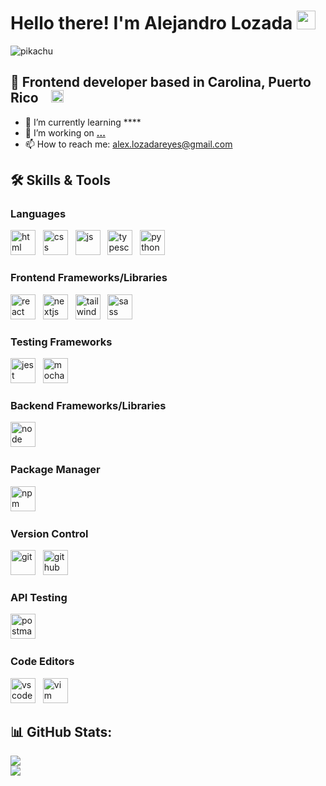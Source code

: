 # Hello there! I'm Alejandro Lozada <img src="https://media.giphy.com/media/hvRJCLFzcasrR4ia7z/giphy.gif" alt="wave" width="30" height="30" />

<img src="https://media3.giphy.com/media/v1.Y2lkPTc5MGI3NjExcnJxd3dqamNtdXZlbDFyM3BocmllNGg0aXlwdHRtdnY3Y3E2bTZjNiZlcD12MV9pbnRlcm5hbF9naWZfYnlfaWQmY3Q9Zw/13G7hmmFr9yuxG/giphy.webp" alt="pikachu" />

## 📍 Frontend developer based in Carolina, Puerto Rico &nbsp;<img src="https://lh3.googleusercontent.com/-1QtLjcaxwHU/VjznC_k5UqI/AAAAAAAApBg/KbGg_YQ2ojQ/s0/puerto-rico-flag-icon-animation.gif" alt="pr-flag" width="20" height="20" style="margin-left: 10px;" />

- 🌱 I’m currently learning ****
- 🔭 I’m working on **[...](https://github.com/your-project-link)**
- 📫 How to reach me: [alex.lozadareyes@gmail.com](mailto:alex.lozadareyes@gmail.com)

## 🛠️ Skills & Tools
### Languages
<div>
	<img src="https://cdn.jsdelivr.net/gh/devicons/devicon@latest/icons/html5/html5-original.svg" alt="html" width="40" height="40" /> &nbsp;
	<img src="https://cdn.jsdelivr.net/gh/devicons/devicon@latest/icons/css3/css3-original.svg" alt="css" width="40" height="40" /> &nbsp;
	<img src="https://cdn.jsdelivr.net/gh/devicons/devicon@latest/icons/javascript/javascript-original.svg" alt="js" width="40" height="40" /> &nbsp;
	<img src="https://cdn.jsdelivr.net/gh/devicons/devicon@latest/icons/typescript/typescript-original.svg" alt="typescript" width="40" height="40" /> &nbsp;
	<img src="https://cdn.jsdelivr.net/gh/devicons/devicon@latest/icons/python/python-original.svg" alt="python" width="40" height="40" />
</div>

### Frontend Frameworks/Libraries
<div>
  <img src="https://cdn.jsdelivr.net/gh/devicons/devicon@latest/icons/react/react-original.svg" alt="react" width="40" height="40" /> &nbsp;
  <img src="https://cdn.jsdelivr.net/gh/devicons/devicon@latest/icons/nextjs/nextjs-original.svg" alt="nextjs" width="40" height="40" /> &nbsp;
  <img src="https://cdn.jsdelivr.net/gh/devicons/devicon@latest/icons/tailwindcss/tailwindcss-original.svg" alt="tailwind" width="40" height="40" /> &nbsp;
  <img src="https://cdn.jsdelivr.net/gh/devicons/devicon@latest/icons/sass/sass-original.svg" alt="sass" width="40" height="40" /> &nbsp;
</div>

### Testing Frameworks
<div>
	<img src="https://cdn.jsdelivr.net/gh/devicons/devicon@latest/icons/jest/jest-plain.svg" alt="jest" width="40" height="40" /> &nbsp;
  <img src="https://cdn.jsdelivr.net/gh/devicons/devicon@latest/icons/mocha/mocha-original.svg" alt="mocha" width="40" height="40" /> &nbsp;
</div>

### Backend Frameworks/Libraries
<div>
	<img src="https://cdn.jsdelivr.net/gh/devicons/devicon@latest/icons/nodejs/nodejs-original.svg" alt="node" width="40" height="40" /> &nbsp;
</div>

### Package Manager
<div>
	<img src="https://cdn.jsdelivr.net/gh/devicons/devicon@latest/icons/npm/npm-original-wordmark.svg" alt="npm" width="40" height="40" /> &nbsp;
</div>

### Version Control
<div>
	<img src="https://cdn.jsdelivr.net/gh/devicons/devicon@latest/icons/git/git-original.svg" alt="git" width="40" height="40" /> &nbsp;
  <img src="https://cdn.jsdelivr.net/gh/devicons/devicon@latest/icons/github/github-original.svg" alt="github" width="40" height="40" /> &nbsp;
</div>

### API Testing
<div>
	<img src="https://cdn.jsdelivr.net/gh/devicons/devicon@latest/icons/postman/postman-original.svg" alt="postman" width="40" height="40" /> &nbsp;
</div>

### Code Editors
<div>
	<img src="https://cdn.jsdelivr.net/gh/devicons/devicon@latest/icons/vscode/vscode-original.svg" alt="vscode" width="40" height="40" /> &nbsp;
  <img src="https://cdn.jsdelivr.net/gh/devicons/devicon@latest/icons/vim/vim-original.svg" alt="vim" width="40" height="40" /> &nbsp;
</div>

## 📊 GitHub Stats:
![](https://github-readme-stats.vercel.app/api/top-langs/?username=AlexLozada32&theme=algolia&hide_border=true&include_all_commits=false&count_private=false&layout=compact)<br/>
![](https://github-readme-stats.vercel.app/api?username=AlexLozada32&theme=algolia&hide_border=true&include_all_commits=false&count_private=false)
